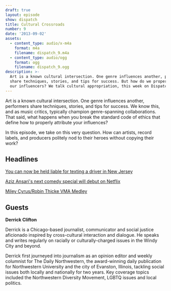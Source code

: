 ```yaml
---
draft: true
layout: episode
show: dispatch
title: Cultural Crossroads
number: 9
date: '2013-09-02'
assets:
  - content_type: audio/x-m4a
    format: m4a
    filename: dispatch_9.m4a
  - content_type: audio/ogg
    format: ogg
    filename: dispatch_9.ogg
description: >-
  Art is a known cultural intersection. One genre influences another, performers
  share techniques, stories, and tips for success. But how do we properly credit
  our influencers? We talk cultural appropriation, this week on Dispatch.
---
```

Art is a known cultural intersection. One genre influences another, performers share techniques, stories, and tips for success. We know this, and as music critics, typically champion genre-spanning collaborations. That said, what happens when you break the standard code of ethics that define how to properly attribute your influences?

In this episode, we take on this very question. How can artists, record labels, and producers politely nod to their heroes without copying their work?

## Headlines

[You can now be held liable for texting a driver in New Jersey](http://www.theverge.com/2013/8/29/4671606/you-can-now-be-held-liable-for-texting-a-driver-in-nj-judge-says)

[Aziz Ansari's next comedy special will debut on Netflix](http://www.avclub.com/articles/aziz-ansaris-next-comedy-special-will-debut-on-net,102263)

[Miley Cyrus/Robin Thicke VMA Medley](http://www.mtv.com/videos/misc/942064/we-cant-stop-blurred-lines-give-it-2-u-medley.jhtml#id=1712596)

## Guests

**Derrick Clifton**

Derrick is a Chicago-based journalist, communicator and social justice aficionado inspired by cross-cultural interaction and dialogue. He speaks and writes regularly on racially or culturally-charged issues in the Windy City and beyond.

Derrick first journeyed into journalism as an opinion editor and weekly columnist for The Daily Northwestern, the award-winning daily publication for Northwestern University and the city of Evanston, Illinois, tackling social issues both locally and nationally for two years. Key coverage topics included the Northwestern Diversity Movement, LGBTQ issues and local politics.